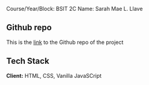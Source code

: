 

Course/Year/Block: BSIT 2C
Name: Sarah Mae L. Llave



## Github repo

This is the [link](https://github.com/SarahMaee/Llave) to the Github repo of the project



## Tech Stack

**Client:** HTML, CSS, Vanilla JavaSCript


